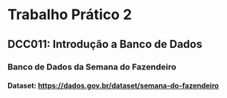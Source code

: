 # Trabalho Prático 2

## DCC011: Introdução a Banco de Dados

### Banco de Dados da Semana do Fazendeiro
#### Dataset: https://dados.gov.br/dataset/semana-do-fazendeiro
